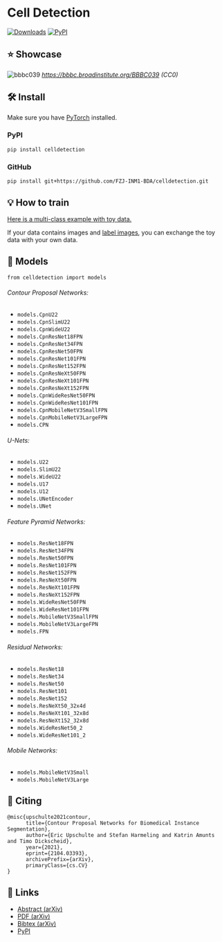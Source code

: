 # Cell Detection

[![Downloads](https://pepy.tech/badge/celldetection?l)](https://pepy.tech/project/celldetection)
[![PyPI](https://img.shields.io/pypi/v/celldetection?l)](https://pypi.org/project/celldetection/)

## ⭐ Showcase

![bbbc039](https://raw.githubusercontent.com/FZJ-INM1-BDA/celldetection/main/assets/bbbc039-cpn-u22-demo.png "BBBC039 demo with CpnU22 - Find the dataset here: https://bbbc.broadinstitute.org/BBBC039")
*https://bbbc.broadinstitute.org/BBBC039 (CC0)*

## 🛠 Install
Make sure you have [PyTorch](https://pytorch.org/get-started/locally/) installed.
### PyPI
```
pip install celldetection
```

### GitHub
```
pip install git+https://github.com/FZJ-INM1-BDA/celldetection.git
```

## 💡 How to train 
[Here is a multi-class example with toy data.](https://github.com/FZJ-INM1-BDA/celldetection/blob/main/demos/demo-multiclass.ipynb)

If your data contains images and [label images](https://scikit-image.org/docs/dev/api/skimage.morphology.html#skimage.morphology.label), you can exchange the toy data with your own data.

## 🔬 Models
`from celldetection import models`

###### Contour Proposal Networks:
- `models.CpnU22`
- `models.CpnSlimU22`
- `models.CpnWideU22`
- `models.CpnResNet18FPN`
- `models.CpnResNet34FPN`
- `models.CpnResNet50FPN`
- `models.CpnResNet101FPN`
- `models.CpnResNet152FPN`
- `models.CpnResNeXt50FPN`
- `models.CpnResNeXt101FPN`
- `models.CpnResNeXt152FPN`
- `models.CpnWideResNet50FPN`
- `models.CpnWideResNet101FPN`
- `models.CpnMobileNetV3SmallFPN`
- `models.CpnMobileNetV3LargeFPN`
- `models.CPN`

###### U-Nets:
- `models.U22`
- `models.SlimU22`
- `models.WideU22`
- `models.U17`
- `models.U12`
- `models.UNetEncoder`
- `models.UNet`

###### Feature Pyramid Networks:
- `models.ResNet18FPN`
- `models.ResNet34FPN`
- `models.ResNet50FPN`
- `models.ResNet101FPN`
- `models.ResNet152FPN`
- `models.ResNeXt50FPN`
- `models.ResNeXt101FPN`
- `models.ResNeXt152FPN`
- `models.WideResNet50FPN`
- `models.WideResNet101FPN`
- `models.MobileNetV3SmallFPN`
- `models.MobileNetV3LargeFPN`
- `models.FPN`

###### Residual Networks:
- `models.ResNet18`
- `models.ResNet34`
- `models.ResNet50`
- `models.ResNet101`
- `models.ResNet152`
- `models.ResNeXt50_32x4d`
- `models.ResNeXt101_32x8d`
- `models.ResNeXt152_32x8d`
- `models.WideResNet50_2`
- `models.WideResNet101_2`

###### Mobile Networks:
- `models.MobileNetV3Small`
- `models.MobileNetV3Large`



## 📝 Citing

```
@misc{upschulte2021contour,
      title={Contour Proposal Networks for Biomedical Instance Segmentation}, 
      author={Eric Upschulte and Stefan Harmeling and Katrin Amunts and Timo Dickscheid},
      year={2021},
      eprint={2104.03393},
      archivePrefix={arXiv},
      primaryClass={cs.CV}
}
```

## 🔗 Links
- [Abstract (arXiv)](https://arxiv.org/abs/2104.03393 "Contour Proposal Networks for Biomedical Instance Segmentation")
- [PDF (arXiv)](https://arxiv.org/pdf/2104.03393 "Contour Proposal Networks for Biomedical Instance Segmentation")
- [Bibtex (arXiv)](https://arxiv.org/bibtex/2104.03393 "Contour Proposal Networks for Biomedical Instance Segmentation")
- [PyPI](https://pypi.org/project/celldetection/ "CellDetection")

